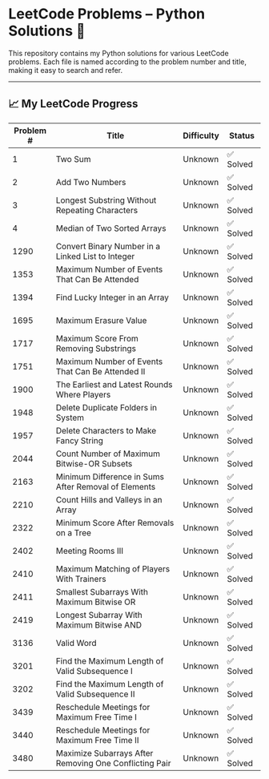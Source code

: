# LeetCode Problems – Python Solutions 🐍

This repository contains my Python solutions for various LeetCode problems. Each file is named according to the problem number and title, making it easy to search and refer.

---



## 📈 My LeetCode Progress

| Problem # | Title | Difficulty | Status |
|-----------|-------|------------|--------|
| 1 | Two Sum | Unknown | ✅ Solved |
| 2 | Add Two Numbers | Unknown | ✅ Solved |
| 3 | Longest Substring Without Repeating Characters | Unknown | ✅ Solved |
| 4 | Median of Two Sorted Arrays | Unknown | ✅ Solved |
| 1290 | Convert Binary Number in a Linked List to Integer | Unknown | ✅ Solved |
| 1353 | Maximum Number of Events That Can Be Attended | Unknown | ✅ Solved |
| 1394 | Find Lucky Integer in an Array | Unknown | ✅ Solved |
| 1695 | Maximum Erasure Value | Unknown | ✅ Solved |
| 1717 | Maximum Score From Removing Substrings | Unknown | ✅ Solved |
| 1751 | Maximum Number of Events That Can Be Attended II | Unknown | ✅ Solved |
| 1900 | The Earliest and Latest Rounds Where Players | Unknown | ✅ Solved |
| 1948 | Delete Duplicate Folders in System | Unknown | ✅ Solved |
| 1957 | Delete Characters to Make Fancy String | Unknown | ✅ Solved |
| 2044 | Count Number of Maximum Bitwise-OR Subsets | Unknown | ✅ Solved |
| 2163 | Minimum Difference in Sums After Removal of Elements | Unknown | ✅ Solved |
| 2210 | Count Hills and Valleys in an Array | Unknown | ✅ Solved |
| 2322 | Minimum Score After Removals on a Tree | Unknown | ✅ Solved |
| 2402 | Meeting Rooms III | Unknown | ✅ Solved |
| 2410 | Maximum Matching of Players With Trainers | Unknown | ✅ Solved |
| 2411 | Smallest Subarrays With Maximum Bitwise OR | Unknown | ✅ Solved |
| 2419 | Longest Subarray With Maximum Bitwise AND | Unknown | ✅ Solved |
| 3136 | Valid Word | Unknown | ✅ Solved |
| 3201 | Find the Maximum Length of Valid Subsequence I | Unknown | ✅ Solved |
| 3202 | Find the Maximum Length of Valid Subsequence II | Unknown | ✅ Solved |
| 3439 | Reschedule Meetings for Maximum Free Time I | Unknown | ✅ Solved |
| 3440 | Reschedule Meetings for Maximum Free Time II | Unknown | ✅ Solved |
| 3480 | Maximize Subarrays After Removing One Conflicting Pair | Unknown | ✅ Solved |